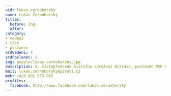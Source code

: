 ```yaml
---
uid: lukas.cernohorsky
name: Lukáš Černohorský
titles:
  before: Ing. 
  after:
category:
- vedeni
- clen
- poslanec
ordVedeni: 4
ordPoslanec: 1
img: people/lukas-cernohorsky.jpg
description: 3. místopředseda místního sdružení Ostrava, poslanec PSP ČR
mail: lukas.cernohorsky@pirati.cz
mob: +420 601 573 955 
profiles:
  facebook: http://www.facebook.com/lukas.cernohorsky
---
```

